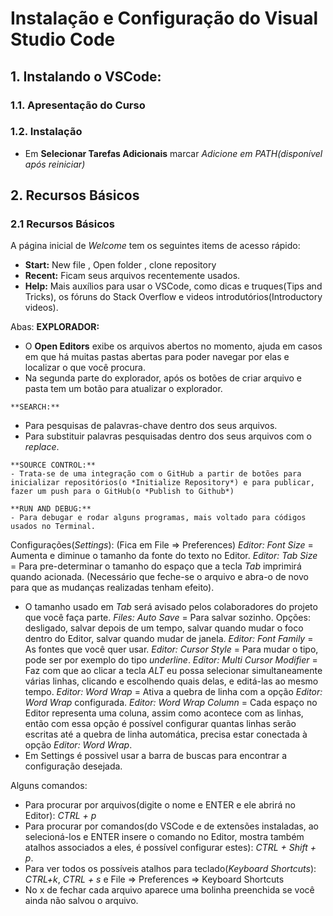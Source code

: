 # Instalação e Configuração do Visual Studio Code
## 1. Instalando o VSCode:
### 1.1. Apresentação do Curso
### 1.2. Instalação
- Em **Selecionar Tarefas Adicionais** marcar *Adicione em PATH(disponível após reiniciar)*

## 2. Recursos Básicos
### 2.1 Recursos Básicos

A página inicial de *Welcome* tem os seguintes items de acesso rápido: 
- **Start:** 
	 New file , Open folder , clone repository
- **Recent:** Ficam seus arquivos recentemente usados.
- **Help:** Mais auxílios para usar o VSCode, como dicas e truques(Tips and Tricks), os fóruns do Stack Overflow e videos introdutórios(Introductory videos).

Abas: 
   **EXPLORADOR:** 
   - O **Open Editors** exibe os arquivos abertos no momento, ajuda em casos em que há muitas pastas abertas para poder navegar por elas e localizar o que você procura.
   - Na segunda parte do explorador, após os botões de criar arquivo e pasta tem um botão para atualizar o explorador. 

    **SEARCH:**
   - Para pesquisas de palavras-chave dentro dos seus arquivos.
   - Para substituir palavras pesquisadas dentro dos seus arquivos com o *replace*.

    **SOURCE CONTROL:**
    - Trata-se de uma integração com o GitHub a partir de botões para inicializar repositórios(o *Initialize Repository*) e para publicar, fazer um push para o GitHub(o *Publish to Github*)

    **RUN AND DEBUG:**
    - Para debugar e rodar alguns programas, mais voltado para códigos usados no Terminal.

Configurações(*Settings*): (Fica em File => Preferences)
*Editor: Font Size* = Aumenta e diminue o tamanho da fonte do texto no Editor.
*Editor: Tab Size* = Para pre-determinar o tamanho do espaço que a tecla *Tab* imprimirá quando acionada. (Necessário que feche-se o arquivo e abra-o de novo para que as mudanças realizadas tenham efeito).
- O tamanho usado em *Tab* será avisado pelos colaboradores do projeto que você faça parte.
*Files: Auto Save* = Para salvar sozinho. Opções: desligado, salvar depois de um tempo, salvar quando mudar o foco dentro do Editor, salvar quando mudar de janela.
*Editor: Font Family* = As fontes que você quer usar.
*Editor: Cursor Style* = Para mudar o tipo, pode ser por exemplo do tipo *underline*.
*Editor: Multi Cursor Modifier* = Faz com que ao clicar a tecla *ALT* eu possa selecionar simultaneamente várias linhas, clicando e escolhendo quais delas, e editá-las ao mesmo tempo.
*Editor: Word Wrap* = Ativa a quebra de linha com a opção *Editor: Word Wrap* configurada.
*Editor: Word Wrap Column* = Cada espaço no Editor representa uma coluna, assim como acontece com as linhas, então com essa opção é possível configurar quantas linhas serão escritas até a quebra de linha automática, precisa estar conectada à opção *Editor: Word Wrap*.
- Em Settings é possivel usar a barra de buscas para encontrar a configuração desejada.


Alguns comandos: 
- Para procurar por arquivos(digite o nome e ENTER e ele abrirá no Editor): *CTRL + p*
- Para procurar por comandos(do VSCode e de extensões instaladas, ao selecioná-los e ENTER insere o comando no Editor, mostra também atalhos associados a eles, é possível configurar estes): *CTRL + Shift + p*.
- Para ver todos os possíveis atalhos para teclado(*Keyboard Shortcuts*): *CTRL+k*, *CTRL + s* e File => Preferences => Keyboard Shortcuts
- No x de fechar cada arquivo aparece uma bolinha preenchida se você ainda não salvou o arquivo.
